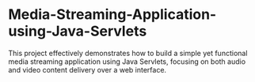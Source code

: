 # Media-Streaming-Application-using-Java-Servlets
This project effectively demonstrates how to build a simple yet functional media streaming application using Java Servlets, focusing on both audio and video content delivery over a web interface.

